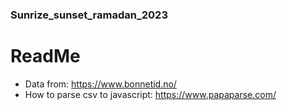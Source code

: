 ### Sunrize_sunset_ramadan_2023 

# ReadMe 
- Data from: https://www.bonnetid.no/
- How to parse csv to javascript: https://www.papaparse.com/
